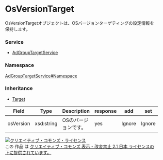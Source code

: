 

# OsVersionTarget

OsVersionTargetオブジェクトは、OSバージョンターゲティングの設定情報を保持します。

### Service

+ [AdGroupTargetService](../../services/AdGroupTargetService.md)

### Namespace

[AdGroupTargetService#Namespace](../../services/AdGroupTargetService.md#namespace)

### Inheritance

+ [Target](./Target.md)

| Field | Type | Description | response | add | set | remove | replace |
| ----- | ---- | ----------- | -------- | --------- | --------- | --------- | --------- |
| osVersion | xsd:string | OSのバージョンです。 | yes | Ignore | Ignore | Ignore | Ignore | |

<a rel="license" href="http://creativecommons.org/licenses/by-nd/2.1/jp/"><img alt="クリエイティブ・コモンズ・ライセンス" style="border-width:0" src="https://i.creativecommons.org/l/by-nd/2.1/jp/88x31.png" /></a><br />この 作品 は <a rel="license" href="http://creativecommons.org/licenses/by-nd/2.1/jp/">クリエイティブ・コモンズ 表示 - 改変禁止 2.1 日本 ライセンスの下に提供されています。</a>
